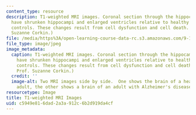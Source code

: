 ```yaml
---
content_type: resource
description: T1-weighted MRI images. Coronal section through the hippocampus. AD patients
  have shrunken hippocampi and enlarged ventricles relative to healthy age-matched
  controls. These changes result from cell dysfunction and cell death. (Image by Prof.
  Suzanne Corkin.)
file: /media/https%3A/open-learning-course-data-rc.s3.amazonaws.com/9-110j-neurology-neuropsychology-and-neurobiology-of-aging-spring-2005/c5949e816dad2a3a912c6b2d919da4cf_9-110js05.jpg
file_type: image/jpeg
image_metadata:
  caption: T1-weighted MRI images. Coronal section through the hippocampus. AD patients
    have shrunken hippocampi and enlarged ventricles relative to healthy age-matched
    controls. These changes result from cell dysfunction and cell death. (Image by
    Prof. Suzanne Corkin.)
  credit: ''
  image-alt: Two MRI images side by side.  One shows the brain of a healthy older
    adult, the other shows a brain of an adult with Alzheimer's disease.
resourcetype: Image
title: T1-weighted MRI Images
uid: c5949e81-6dad-2a3a-912c-6b2d919da4cf
---
```

